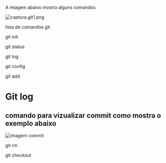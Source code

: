 
A imagem abaixo mostra alguns comandos

![captura.git1.png](./imagens/Capturar.git1.png)


lista de comandos git

git init

git status

git log 

git config

git add

# Git log

 ## comando para vizualizar commit como mostra o exemplo abaixo


![imagem commit](./imagens/imagem%20commit.PNG)



git rm 

git checkout

